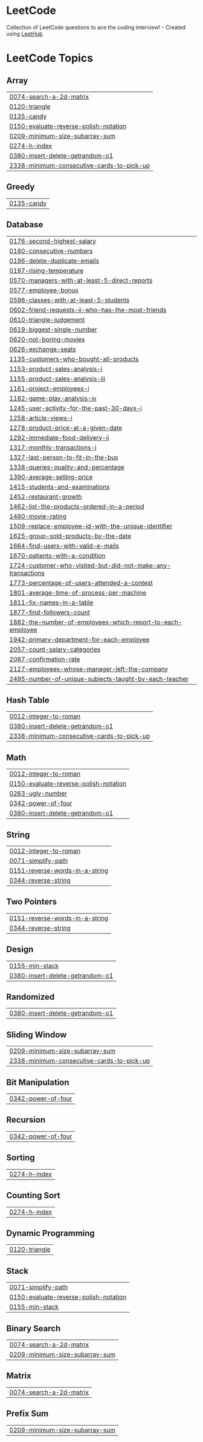 # LeetCode
Collection of LeetCode questions to ace the coding interview! - Created using [LeetHub](https://github.com/QasimWani/LeetHub)

<!---LeetCode Topics Start-->
# LeetCode Topics
## Array
|  |
| ------- |
| [0074-search-a-2d-matrix](https://github.com/islamsaeed9854/LeetCode/tree/master/0074-search-a-2d-matrix) |
| [0120-triangle](https://github.com/islamsaeed9854/LeetCode/tree/master/0120-triangle) |
| [0135-candy](https://github.com/islamsaeed9854/LeetCode/tree/master/0135-candy) |
| [0150-evaluate-reverse-polish-notation](https://github.com/islamsaeed9854/LeetCode/tree/master/0150-evaluate-reverse-polish-notation) |
| [0209-minimum-size-subarray-sum](https://github.com/islamsaeed9854/LeetCode/tree/master/0209-minimum-size-subarray-sum) |
| [0274-h-index](https://github.com/islamsaeed9854/LeetCode/tree/master/0274-h-index) |
| [0380-insert-delete-getrandom-o1](https://github.com/islamsaeed9854/LeetCode/tree/master/0380-insert-delete-getrandom-o1) |
| [2338-minimum-consecutive-cards-to-pick-up](https://github.com/islamsaeed9854/LeetCode/tree/master/2338-minimum-consecutive-cards-to-pick-up) |
## Greedy
|  |
| ------- |
| [0135-candy](https://github.com/islamsaeed9854/LeetCode/tree/master/0135-candy) |
## Database
|  |
| ------- |
| [0176-second-highest-salary](https://github.com/islamsaeed9854/LeetCode/tree/master/0176-second-highest-salary) |
| [0180-consecutive-numbers](https://github.com/islamsaeed9854/LeetCode/tree/master/0180-consecutive-numbers) |
| [0196-delete-duplicate-emails](https://github.com/islamsaeed9854/LeetCode/tree/master/0196-delete-duplicate-emails) |
| [0197-rising-temperature](https://github.com/islamsaeed9854/LeetCode/tree/master/0197-rising-temperature) |
| [0570-managers-with-at-least-5-direct-reports](https://github.com/islamsaeed9854/LeetCode/tree/master/0570-managers-with-at-least-5-direct-reports) |
| [0577-employee-bonus](https://github.com/islamsaeed9854/LeetCode/tree/master/0577-employee-bonus) |
| [0596-classes-with-at-least-5-students](https://github.com/islamsaeed9854/LeetCode/tree/master/0596-classes-with-at-least-5-students) |
| [0602-friend-requests-ii-who-has-the-most-friends](https://github.com/islamsaeed9854/LeetCode/tree/master/0602-friend-requests-ii-who-has-the-most-friends) |
| [0610-triangle-judgement](https://github.com/islamsaeed9854/LeetCode/tree/master/0610-triangle-judgement) |
| [0619-biggest-single-number](https://github.com/islamsaeed9854/LeetCode/tree/master/0619-biggest-single-number) |
| [0620-not-boring-movies](https://github.com/islamsaeed9854/LeetCode/tree/master/0620-not-boring-movies) |
| [0626-exchange-seats](https://github.com/islamsaeed9854/LeetCode/tree/master/0626-exchange-seats) |
| [1135-customers-who-bought-all-products](https://github.com/islamsaeed9854/LeetCode/tree/master/1135-customers-who-bought-all-products) |
| [1153-product-sales-analysis-i](https://github.com/islamsaeed9854/LeetCode/tree/master/1153-product-sales-analysis-i) |
| [1155-product-sales-analysis-iii](https://github.com/islamsaeed9854/LeetCode/tree/master/1155-product-sales-analysis-iii) |
| [1161-project-employees-i](https://github.com/islamsaeed9854/LeetCode/tree/master/1161-project-employees-i) |
| [1182-game-play-analysis-iv](https://github.com/islamsaeed9854/LeetCode/tree/master/1182-game-play-analysis-iv) |
| [1245-user-activity-for-the-past-30-days-i](https://github.com/islamsaeed9854/LeetCode/tree/master/1245-user-activity-for-the-past-30-days-i) |
| [1258-article-views-i](https://github.com/islamsaeed9854/LeetCode/tree/master/1258-article-views-i) |
| [1278-product-price-at-a-given-date](https://github.com/islamsaeed9854/LeetCode/tree/master/1278-product-price-at-a-given-date) |
| [1292-immediate-food-delivery-ii](https://github.com/islamsaeed9854/LeetCode/tree/master/1292-immediate-food-delivery-ii) |
| [1317-monthly-transactions-i](https://github.com/islamsaeed9854/LeetCode/tree/master/1317-monthly-transactions-i) |
| [1327-last-person-to-fit-in-the-bus](https://github.com/islamsaeed9854/LeetCode/tree/master/1327-last-person-to-fit-in-the-bus) |
| [1338-queries-quality-and-percentage](https://github.com/islamsaeed9854/LeetCode/tree/master/1338-queries-quality-and-percentage) |
| [1390-average-selling-price](https://github.com/islamsaeed9854/LeetCode/tree/master/1390-average-selling-price) |
| [1415-students-and-examinations](https://github.com/islamsaeed9854/LeetCode/tree/master/1415-students-and-examinations) |
| [1452-restaurant-growth](https://github.com/islamsaeed9854/LeetCode/tree/master/1452-restaurant-growth) |
| [1462-list-the-products-ordered-in-a-period](https://github.com/islamsaeed9854/LeetCode/tree/master/1462-list-the-products-ordered-in-a-period) |
| [1480-movie-rating](https://github.com/islamsaeed9854/LeetCode/tree/master/1480-movie-rating) |
| [1509-replace-employee-id-with-the-unique-identifier](https://github.com/islamsaeed9854/LeetCode/tree/master/1509-replace-employee-id-with-the-unique-identifier) |
| [1625-group-sold-products-by-the-date](https://github.com/islamsaeed9854/LeetCode/tree/master/1625-group-sold-products-by-the-date) |
| [1664-find-users-with-valid-e-mails](https://github.com/islamsaeed9854/LeetCode/tree/master/1664-find-users-with-valid-e-mails) |
| [1670-patients-with-a-condition](https://github.com/islamsaeed9854/LeetCode/tree/master/1670-patients-with-a-condition) |
| [1724-customer-who-visited-but-did-not-make-any-transactions](https://github.com/islamsaeed9854/LeetCode/tree/master/1724-customer-who-visited-but-did-not-make-any-transactions) |
| [1773-percentage-of-users-attended-a-contest](https://github.com/islamsaeed9854/LeetCode/tree/master/1773-percentage-of-users-attended-a-contest) |
| [1801-average-time-of-process-per-machine](https://github.com/islamsaeed9854/LeetCode/tree/master/1801-average-time-of-process-per-machine) |
| [1811-fix-names-in-a-table](https://github.com/islamsaeed9854/LeetCode/tree/master/1811-fix-names-in-a-table) |
| [1877-find-followers-count](https://github.com/islamsaeed9854/LeetCode/tree/master/1877-find-followers-count) |
| [1882-the-number-of-employees-which-report-to-each-employee](https://github.com/islamsaeed9854/LeetCode/tree/master/1882-the-number-of-employees-which-report-to-each-employee) |
| [1942-primary-department-for-each-employee](https://github.com/islamsaeed9854/LeetCode/tree/master/1942-primary-department-for-each-employee) |
| [2057-count-salary-categories](https://github.com/islamsaeed9854/LeetCode/tree/master/2057-count-salary-categories) |
| [2087-confirmation-rate](https://github.com/islamsaeed9854/LeetCode/tree/master/2087-confirmation-rate) |
| [2127-employees-whose-manager-left-the-company](https://github.com/islamsaeed9854/LeetCode/tree/master/2127-employees-whose-manager-left-the-company) |
| [2495-number-of-unique-subjects-taught-by-each-teacher](https://github.com/islamsaeed9854/LeetCode/tree/master/2495-number-of-unique-subjects-taught-by-each-teacher) |
## Hash Table
|  |
| ------- |
| [0012-integer-to-roman](https://github.com/islamsaeed9854/LeetCode/tree/master/0012-integer-to-roman) |
| [0380-insert-delete-getrandom-o1](https://github.com/islamsaeed9854/LeetCode/tree/master/0380-insert-delete-getrandom-o1) |
| [2338-minimum-consecutive-cards-to-pick-up](https://github.com/islamsaeed9854/LeetCode/tree/master/2338-minimum-consecutive-cards-to-pick-up) |
## Math
|  |
| ------- |
| [0012-integer-to-roman](https://github.com/islamsaeed9854/LeetCode/tree/master/0012-integer-to-roman) |
| [0150-evaluate-reverse-polish-notation](https://github.com/islamsaeed9854/LeetCode/tree/master/0150-evaluate-reverse-polish-notation) |
| [0263-ugly-number](https://github.com/islamsaeed9854/LeetCode/tree/master/0263-ugly-number) |
| [0342-power-of-four](https://github.com/islamsaeed9854/LeetCode/tree/master/0342-power-of-four) |
| [0380-insert-delete-getrandom-o1](https://github.com/islamsaeed9854/LeetCode/tree/master/0380-insert-delete-getrandom-o1) |
## String
|  |
| ------- |
| [0012-integer-to-roman](https://github.com/islamsaeed9854/LeetCode/tree/master/0012-integer-to-roman) |
| [0071-simplify-path](https://github.com/islamsaeed9854/LeetCode/tree/master/0071-simplify-path) |
| [0151-reverse-words-in-a-string](https://github.com/islamsaeed9854/LeetCode/tree/master/0151-reverse-words-in-a-string) |
| [0344-reverse-string](https://github.com/islamsaeed9854/LeetCode/tree/master/0344-reverse-string) |
## Two Pointers
|  |
| ------- |
| [0151-reverse-words-in-a-string](https://github.com/islamsaeed9854/LeetCode/tree/master/0151-reverse-words-in-a-string) |
| [0344-reverse-string](https://github.com/islamsaeed9854/LeetCode/tree/master/0344-reverse-string) |
## Design
|  |
| ------- |
| [0155-min-stack](https://github.com/islamsaeed9854/LeetCode/tree/master/0155-min-stack) |
| [0380-insert-delete-getrandom-o1](https://github.com/islamsaeed9854/LeetCode/tree/master/0380-insert-delete-getrandom-o1) |
## Randomized
|  |
| ------- |
| [0380-insert-delete-getrandom-o1](https://github.com/islamsaeed9854/LeetCode/tree/master/0380-insert-delete-getrandom-o1) |
## Sliding Window
|  |
| ------- |
| [0209-minimum-size-subarray-sum](https://github.com/islamsaeed9854/LeetCode/tree/master/0209-minimum-size-subarray-sum) |
| [2338-minimum-consecutive-cards-to-pick-up](https://github.com/islamsaeed9854/LeetCode/tree/master/2338-minimum-consecutive-cards-to-pick-up) |
## Bit Manipulation
|  |
| ------- |
| [0342-power-of-four](https://github.com/islamsaeed9854/LeetCode/tree/master/0342-power-of-four) |
## Recursion
|  |
| ------- |
| [0342-power-of-four](https://github.com/islamsaeed9854/LeetCode/tree/master/0342-power-of-four) |
## Sorting
|  |
| ------- |
| [0274-h-index](https://github.com/islamsaeed9854/LeetCode/tree/master/0274-h-index) |
## Counting Sort
|  |
| ------- |
| [0274-h-index](https://github.com/islamsaeed9854/LeetCode/tree/master/0274-h-index) |
## Dynamic Programming
|  |
| ------- |
| [0120-triangle](https://github.com/islamsaeed9854/LeetCode/tree/master/0120-triangle) |
## Stack
|  |
| ------- |
| [0071-simplify-path](https://github.com/islamsaeed9854/LeetCode/tree/master/0071-simplify-path) |
| [0150-evaluate-reverse-polish-notation](https://github.com/islamsaeed9854/LeetCode/tree/master/0150-evaluate-reverse-polish-notation) |
| [0155-min-stack](https://github.com/islamsaeed9854/LeetCode/tree/master/0155-min-stack) |
## Binary Search
|  |
| ------- |
| [0074-search-a-2d-matrix](https://github.com/islamsaeed9854/LeetCode/tree/master/0074-search-a-2d-matrix) |
| [0209-minimum-size-subarray-sum](https://github.com/islamsaeed9854/LeetCode/tree/master/0209-minimum-size-subarray-sum) |
## Matrix
|  |
| ------- |
| [0074-search-a-2d-matrix](https://github.com/islamsaeed9854/LeetCode/tree/master/0074-search-a-2d-matrix) |
## Prefix Sum
|  |
| ------- |
| [0209-minimum-size-subarray-sum](https://github.com/islamsaeed9854/LeetCode/tree/master/0209-minimum-size-subarray-sum) |
<!---LeetCode Topics End-->
